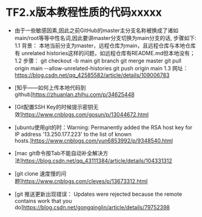 # TF2.x版本教程性质的代码xxxxx

- 由于一些敏感因素,因此之前GitHub的master主分支名称被换成了诸如main/root等等中性名词,因此要讲master分支切换为main分支的话, 步骤如下:
    1.1 背景： 本地当前分支为master，远程仓库为main，且远程仓库与本地仓库有 unrelated histories这样的问题，如远程仓库有README.md但本地没有；
    1.2 步骤：
        git checkout -b main
        git branch
        git merge master
        git pull origin main --allow-unrelated-histories
        git push origin main
    1.3 网址： https://blog.csdn.net/qq_42585582/article/details/109006783

- [知乎——如何上传本地代码到github]https://zhuanlan.zhihu.com/p/34625448

- [Git配置SSH Key的时候提示密钥无效]https://www.cnblogs.com/gosun/p/13044672.html

- [ubuntu使用git的时：Warning: Permanently added the RSA host key for IP address '13.250.177.223' to the list of known hosts.]https://www.cnblogs.com/yun6853992/p/9348540.html

- [mac git命令按Tab不能自动补全解决方法]https://blog.csdn.net/qq_43111384/article/details/104331312

- [git clone 速度慢的问题]https://www.cnblogs.com/cleves/p/13673312.html

- [git 推送更新出现错误： Updates were rejected because the remote contains work that you do]https://blog.csdn.net/gongqinglin/article/details/79752398